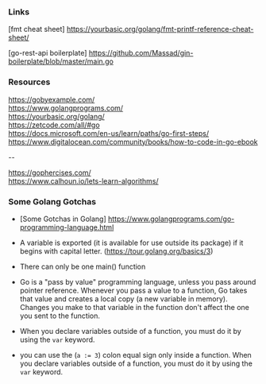 ### Links

[fmt cheat sheet] https://yourbasic.org/golang/fmt-printf-reference-cheat-sheet/

[go-rest-api boilerplate] https://github.com/Massad/gin-boilerplate/blob/master/main.go

 ### Resources
 
 https://gobyexample.com/  
 https://www.golangprograms.com/   
 https://yourbasic.org/golang/   
 https://zetcode.com/all/#go   
 https://docs.microsoft.com/en-us/learn/paths/go-first-steps/
 https://www.digitalocean.com/community/books/how-to-code-in-go-ebook

 --
 
 https://gophercises.com/     
 https://www.calhoun.io/lets-learn-algorithms/
 
 ### Some Golang Gotchas
 
 - [Some Gotchas in Golang] https://www.golangprograms.com/go-programming-language.html
 
 - A variable is exported (it is available for use outside its package) if it begins with capital letter. (https://tour.golang.org/basics/3)
 - There can only be one main() function
 - Go is a "pass by value" programming language, unless you pass around pointer reference. Whenever you pass a value to a function, Go takes that value and creates a local copy (a new variable in memory). Changes you make to that variable in the function don't affect the one you sent to the function.
 - When you declare variables outside of a function, you must do it by using the `var` keyword.
 - you can use the (`a := 3`) colon equal sign only inside a function. When you declare variables outside of a function, you must do it by using the `var` keyword.
